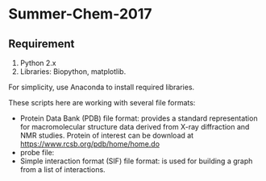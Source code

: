 # Summer-Chem-2017

## Requirement

1. Python 2.x
2. Libraries: Biopython, matplotlib.

For simplicity, use Anaconda to install required libraries.

These scripts here are working with several file formats: 

- Protein Data Bank (PDB) file format: provides a standard representation for macromolecular structure data derived from X-ray diffraction and NMR studies. Protein of interest can be download at https://www.rcsb.org/pdb/home/home.do  
- probe file: 
- Simple interaction format (SIF) file format: is used for building a graph from a list of interactions.   
